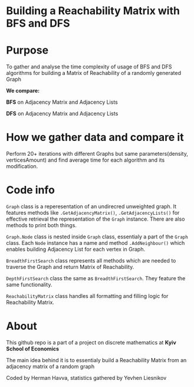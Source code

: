 # Building a Reachability Matrix with BFS and DFS 
# Purpose 
To gather and analyse the time complexity of usage of BFS and DFS algorithms for building a Matrix of Reachability of a randomly generated Graph 

**We compare:**

**BFS** on 
Adjacency Matrix and Adjacency Lists

**DFS** on 
Adjacency Matrix and Adjacency Lists

# How we gather data and compare it
Perform 20+ iterations with different Graphs but same parameters(density, verticesAmount) and find average time for each algorithm and its modification.

# Code info 
`Graph` class is a reperesentation of an undirecred unweighted graph. It features methods like `.GetAdjacencyMatrix()`, `.GetAdjacencyLists()` for effective retrieval the representation of the `Graph` instance. There are also methods to print both things.

`Graph.Node` class is nested inside `Graph` class, essentialy a part of the `Graph` class. Each `Node` instance has a name and method `.AddNeighbour()` which enables building Adjacency List for each vertex in Graph.  

`BreadthFirstSearch` class represents all methods which are needed to traverse the Graph and return Matrix of Reachability.

`DepthFirstSearch` class the same as `BreadthFirstSearch`. They feature the same functionality.

`ReachabilityMatrix` class handles all formatting and filling logic for Reachability Matrix. 


# About 
This github repo is a part of a project on discrete mathematics at **Kyiv School of Economics**

The main idea behind it is to essentialy build a Reachability Matrix from an adjacency matrix of a random graph 

Coded by Herman Havva, statistics gathered by Yevhen Liesnikov


